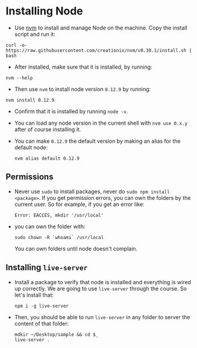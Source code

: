 # Installing Node

- Use [nvm](https://github.com/creationix/nvm) to install and manage Node on the machine. Copy the install script and run it:

~~~~{.numberLines .bash startFrom="1"}
curl -o- https://raw.githubusercontent.com/creationix/nvm/v0.30.1/install.sh | bash
~~~~~~~

- After installed, make sure that it is installed, by running:

~~~~{.numberLines .bash startFrom="1"}
nvm --help
~~~~~~~

- Then use `nvm` to install node version `0.12.9` by running:

~~~~{.numberLines .bash startFrom="1"}
nvm install 0.12.9
~~~~~~~

- Confirm that it is installed by running `node -v`.

- You can load any node version in the current shell with `nvm use 0.x.y` after of course installing it.

- You can make `0.12.9` the default version by making an alias for the default node:

    ~~~~{.numberLines .bash startFrom="1"}
    nvm alias default 0.12.9
    ~~~~~~~
## Permissions

- Never use `sudo` to install packages, never do `sudo npm install <package>`. If you get permission errors, you can own the folders by the current user. So for example, if you get an error like:

    ~~~~{.numberLines .bash startFrom="1"}
    Error: EACCES, mkdir '/usr/local'
    ~~~~~~~

- you can own the folder with:

    ~~~~{.numberLines .bash startFrom="1"}
    sudo chown -R `whoami` /usr/local
    ~~~~~~~

    You can own folders until node doesn't complain.

## Installing `live-server`

- Install a package to verify that node is installed and everything is wired up correctly. We are going to use `live-server` through the course. So let's install that:

    ~~~~{.numberLines .bash startFrom="1"}
    npm i -g live-server
    ~~~~~~~

- Then, you should be able to run `live-server` in any folder to server the content of that folder:

    ~~~~{.numberLines .bash startFrom="1"}
    mdkir ~/Desktop/sample && cd $_
    live-server .
    ~~~~~~~
